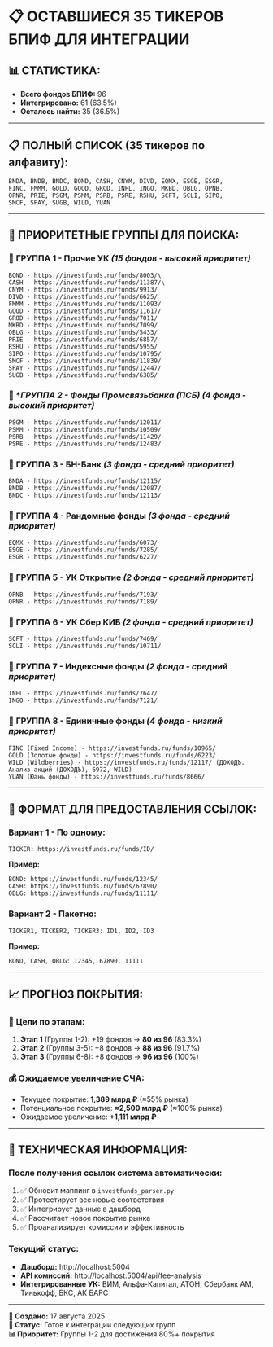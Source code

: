 # 📋 ОСТАВШИЕСЯ 35 ТИКЕРОВ БПИФ ДЛЯ ИНТЕГРАЦИИ

## 📊 **СТАТИСТИКА:**
- **Всего фондов БПИФ:** 96
- **Интегрировано:** 61 (63.5%)
- **Осталось найти:** 35 (36.5%)

---

## 📋 **ПОЛНЫЙ СПИСОК (35 тикеров по алфавиту):**

```
BNDA, BNDB, BNDC, BOND, CASH, CNYM, DIVD, EQMX, ESGE, ESGR,
FINC, FMMM, GOLD, GOOD, GROD, INFL, INGO, MKBD, OBLG, OPNB,
OPNR, PRIE, PSGM, PSMM, PSRB, PSRE, RSHU, SCFT, SCLI, SIPO,
SMCF, SPAY, SUGB, WILD, YUAN
```

---

## 🎯 **ПРИОРИТЕТНЫЕ ГРУППЫ ДЛЯ ПОИСКА:**

### 📍 **ГРУППА 1 - Прочие УК** *(15 фондов - высокий приоритет)*
```
BOND - https://investfunds.ru/funds/8003/\
CASH - https://investfunds.ru/funds/11387/\
CNYM - https://investfunds.ru/funds/9913/
DIVD - https://investfunds.ru/funds/6625/
FMMM - https://investfunds.ru/funds/11093/
GOOD - https://investfunds.ru/funds/11617/
GROD - https://investfunds.ru/funds/7011/
MKBD - https://investfunds.ru/funds/7099/
OBLG - https://investfunds.ru/funds/5433/
PRIE - https://investfunds.ru/funds/6857/
RSHU - https://investfunds.ru/funds/5955/
SIPO - https://investfunds.ru/funds/10795/
SMCF - https://investfunds.ru/funds/11839/
SPAY - https://investfunds.ru/funds/12447/
SUGB - https://investfunds.ru/funds/6385/
```

### 📍 **ГРУППА 2 - Фонды Промсвязьбанка (ПСБ)* *(4 фонда - высокий приоритет)*
```
PSGM - https://investfunds.ru/funds/12011/ 
PSMM - https://investfunds.ru/funds/10509/
PSRB - https://investfunds.ru/funds/11429/
PSRE - https://investfunds.ru/funds/12483/
```

### 📍 **ГРУППА 3 - БН-Банк** *(3 фонда - средний приоритет)*
```
BNDA - https://investfunds.ru/funds/12115/
BNDB - https://investfunds.ru/funds/12087/
BNDC - https://investfunds.ru/funds/12113/
```

### 📍 **ГРУППА 4 - Рандомные фонды** *(3 фонда - средний приоритет)*
```
EQMX - https://investfunds.ru/funds/6073/
ESGE - https://investfunds.ru/funds/7285/
ESGR - https://investfunds.ru/funds/6227/
```

### 📍 **ГРУППА 5 - УК Открытие** *(2 фонда - средний приоритет)*
```
OPNB - https://investfunds.ru/funds/7193/
OPNR - https://investfunds.ru/funds/7189/
```

### 📍 **ГРУППА 6 - УК Сбер КИБ** *(2 фонда - средний приоритет)*
```
SCFT - https://investfunds.ru/funds/7469/
SCLI - https://investfunds.ru/funds/10711/
```

### 📍 **ГРУППА 7 - Индексные фонды** *(2 фонда - средний приоритет)*
```
INFL - https://investfunds.ru/funds/7647/
INGO - https://investfunds.ru/funds/7121/
```

### 📍 **ГРУППА 8 - Единичные фонды** *(4 фонда - низкий приоритет)*
```
FINC (Fixed Income) - https://investfunds.ru/funds/10965/
GOLD (Золотые фонды) - https://investfunds.ru/funds/6223/
WILD (Wildberries) - https://investfunds.ru/funds/12117/ (ДОХОДЪ. Анализ акций (ДОХОДЪ), 6972, WILD)
YUAN (Юань фонды) - https://investfunds.ru/funds/8666/
```

---

## 💾 **ФОРМАТ ДЛЯ ПРЕДОСТАВЛЕНИЯ ССЫЛОК:**

### Вариант 1 - По одному:
```
TICKER: https://investfunds.ru/funds/ID/
```

**Пример:**
```
BOND: https://investfunds.ru/funds/12345/
CASH: https://investfunds.ru/funds/67890/
OBLG: https://investfunds.ru/funds/11111/
```

### Вариант 2 - Пакетно:
```
TICKER1, TICKER2, TICKER3: ID1, ID2, ID3
```

**Пример:**
```
BOND, CASH, OBLG: 12345, 67890, 11111
```

---

## 📈 **ПРОГНОЗ ПОКРЫТИЯ:**

### 🎯 **Цели по этапам:**
1. **Этап 1** (Группы 1-2): +19 фондов → **80 из 96** (83.3%)
2. **Этап 2** (Группы 3-5): +8 фондов → **88 из 96** (91.7%)
3. **Этап 3** (Группы 6-8): +8 фондов → **96 из 96** (100%)

### 💰 **Ожидаемое увеличение СЧА:**
- Текущее покрытие: **1,389 млрд ₽** (≈55% рынка)
- Потенциальное покрытие: **≈2,500 млрд ₽** (≈100% рынка)
- Ожидаемое увеличение: **+1,111 млрд ₽**

---

## 🔧 **ТЕХНИЧЕСКАЯ ИНФОРМАЦИЯ:**

### После получения ссылок система автоматически:
1. ✅ Обновит маппинг в `investfunds_parser.py`
2. ✅ Протестирует все новые соответствия
3. ✅ Интегрирует данные в дашборд
4. ✅ Рассчитает новое покрытие рынка
5. ✅ Проанализирует комиссии и эффективность

### Текущий статус:
- **Дашборд:** http://localhost:5004
- **API комиссий:** http://localhost:5004/api/fee-analysis
- **Интегрированные УК:** ВИМ, Альфа-Капитал, АТОН, Сбербанк АМ, Тинькофф, БКС, АК БАРС

---

**📅 Создано:** 17 августа 2025  
**🎯 Статус:** Готов к интеграции следующих групп  
**📊 Приоритет:** Группы 1-2 для достижения 80%+ покрытия